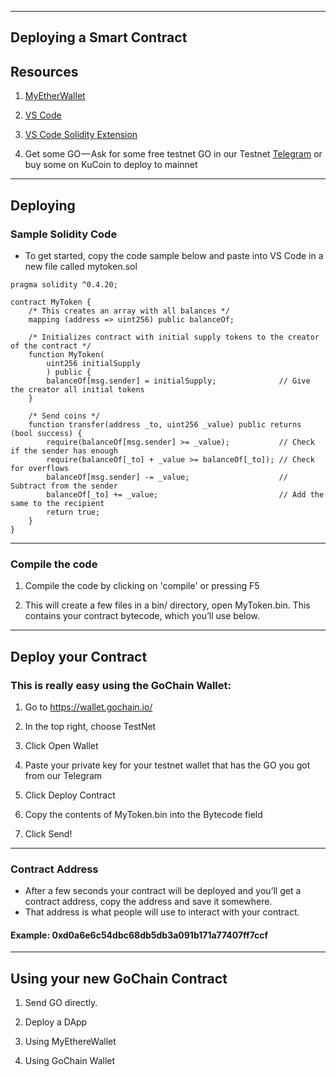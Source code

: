 ***
## Deploying a Smart Contract

## Resources
1. [MyEtherWallet](https://www.myetherwallet.com/)</p> 
<p>
</p>

2. [VS Code](https://code.visualstudio.com/)



3. [VS Code Solidity Extension](https://marketplace.visualstudio.com/items?itemName=JuanBlanco.solidity)



4. Get some GO — Ask for some free testnet GO in our Testnet [Telegram](https://t.me/gochain_testnet) or buy some on KuCoin to deploy to mainnet
***
## Deploying
### Sample Solidity Code

* To get started, copy the code sample below and paste into VS Code in a new file called mytoken.sol

```
pragma solidity ^0.4.20;

contract MyToken {
    /* This creates an array with all balances */
    mapping (address => uint256) public balanceOf;

    /* Initializes contract with initial supply tokens to the creator of the contract */
    function MyToken(
        uint256 initialSupply
        ) public {
        balanceOf[msg.sender] = initialSupply;              // Give the creator all initial tokens
    }

    /* Send coins */
    function transfer(address _to, uint256 _value) public returns (bool success) {
        require(balanceOf[msg.sender] >= _value);           // Check if the sender has enough
        require(balanceOf[_to] + _value >= balanceOf[_to]); // Check for overflows
        balanceOf[msg.sender] -= _value;                    // Subtract from the sender
        balanceOf[_to] += _value;                           // Add the same to the recipient
        return true;
    }
}
```
***
### Compile the code
1. Compile the code by clicking on 'compile' or pressing F5



2. This will create a few files in a bin/ directory, open MyToken.bin. This contains your contract bytecode, which you’ll use below.
***
## Deploy your Contract
### This is really easy using the GoChain Wallet:
1. Go to https://wallet.gochain.io/
2. In the top right, choose TestNet
3. Click Open Wallet
4. Paste your private key for your testnet wallet that has the GO you got from our Telegram
5. Click Deploy Contract
6. Copy the contents of MyToken.bin into the Bytecode field



7. Click Send!
***
### Contract Address
* After a few seconds your contract will be deployed and you’ll get a contract address, copy the address and save it somewhere. 
* That address is what people will use to interact with your contract.
#### Example: 0xd0a6e6c54dbc68db5db3a091b171a77407ff7ccf
***
## Using your new GoChain Contract
1. Send GO directly. 
2. Deploy a DApp
3. Using MyEthereWallet



4. Using GoChain Wallet

